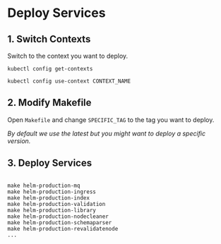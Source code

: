 # Deploy Services

## 1. Switch Contexts

Switch to the context you want to deploy.

```
kubectl config get-contexts

kubectl config use-context CONTEXT_NAME
```

## 2. Modify Makefile

Open `Makefile` and change `SPECIFIC_TAG` to the tag you want to deploy.

*By default we use the latest but you might want to deploy a specific version.*

## 3. Deploy Services

```

make helm-production-mq
make helm-production-ingress
make helm-production-index
make helm-production-validation
make helm-production-library
make helm-production-nodecleaner
make helm-production-schemaparser
make helm-production-revalidatenode
...
```

